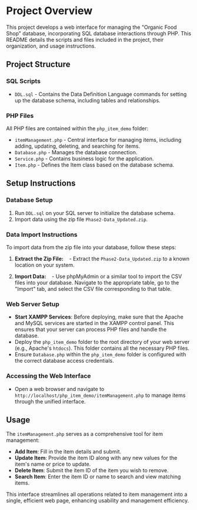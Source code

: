 # Project Overview

This project develops a web interface for managing the "Organic Food Shop" database, incorporating SQL database interactions through PHP. This README details the scripts and files included in the project, their organization, and usage instructions.

## Project Structure

### SQL Scripts

- `DDL.sql` - Contains the Data Definition Language commands for setting up the database schema, including tables and relationships.

### PHP Files

All PHP files are contained within the `php_item_demo` folder:
- `itemManagement.php` - Central interface for managing items, including adding, updating, deleting, and searching for items.
- `Database.php` - Manages the database connection.
- `Service.php` - Contains business logic for the application.
- `Item.php` - Defines the Item class based on the database schema.

## Setup Instructions

### Database Setup

1. Run `DDL.sql` on your SQL server to initialize the database schema.
2. Import data using the zip file `Phase2-Data_Updated.zip`.

### Data Import Instructions

To import data from the zip file into your database, follow these steps:

1. **Extract the Zip File:**
   - Extract the `Phase2-Data_Updated.zip` to a known location on your system.

2. **Import Data:**
   - Use phpMyAdmin or a similar tool to import the CSV files into your database. Navigate to the appropriate table, go to the "Import" tab, and select the CSV file corresponding to that table.

### Web Server Setup

- **Start XAMPP Services**: Before deploying, make sure that the Apache and MySQL services are started in the XAMPP control panel. This ensures that your server can process PHP files and handle the database.
- Deploy the `php_item_demo` folder to the root directory of your web server (e.g., Apache's `htdocs`). This folder contains all the necessary PHP files.
- Ensure `Database.php` within the `php_item_demo` folder is configured with the correct database access credentials.

### Accessing the Web Interface

- Open a web browser and navigate to `http://localhost/php_item_demo/itemManagement.php` to manage items through the unified interface.

## Usage

The `itemManagement.php` serves as a comprehensive tool for item management:

- **Add Item**: Fill in the item details and submit.
- **Update Item**: Provide the item ID along with any new values for the item's name or price to update.
- **Delete Item**: Submit the item ID of the item you wish to remove.
- **Search Item**: Enter the item ID or name to search and view matching items.

This interface streamlines all operations related to item management into a single, efficient web page, enhancing usability and management efficiency.

